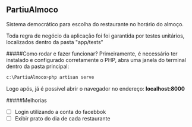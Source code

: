 ## PartiuAlmoco

Sistema democrático para escolha do restaurante no horário do almoço.

Toda regra de negócio da aplicação foi foi garantida por testes unitários, localizados dentro da pasta "app/tests"

#####Como rodar e fazer funcionar?
Primeiramente, é necessário ter instalado e configurado corretamente o PHP,
abra uma janela do terminal dentro da pasta principal:

```javascript
c:\PartiuAlmoco>php artisan serve
```

Logo após, já é possível abrir o navegador no endereço: **localhost:8000**

#####Melhorias
- [ ] Login utilizando a conta do facebbok
- [ ] Exibir prato do dia de cada restaurante